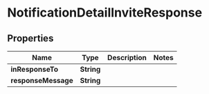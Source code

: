 

# NotificationDetailInviteResponse


## Properties

| Name | Type | Description | Notes |
|------------ | ------------- | ------------- | -------------|
|**inResponseTo** | **String** |  |  |
|**responseMessage** | **String** |  |  |



